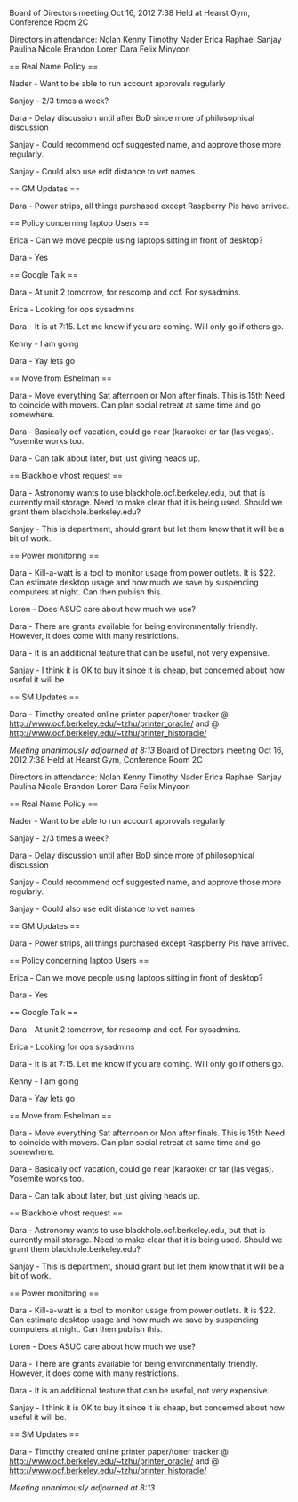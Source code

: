 Board of Directors meeting Oct 16, 2012
7:38
Held at Hearst Gym, Conference Room 2C

Directors in attendance:
Nolan
Kenny
Timothy
Nader
Erica
Raphael
Sanjay
Paulina
Nicole
Brandon
Loren
Dara
Felix
Minyoon

== Real Name Policy ==

Nader - Want to be able to run account approvals regularly

Sanjay - 2/3 times a week?

Dara - Delay discussion until after BoD since more of philosophical discussion

Sanjay - Could recommend ocf suggested name, and approve those more regularly.

Sanjay - Could also use edit distance to vet names

== GM Updates ==

Dara - Power strips, all things purchased except Raspberry Pis have arrived.

== Policy concerning laptop Users ==

Erica - Can we move people using laptops sitting in front of desktop?

Dara - Yes

== Google Talk ==

Dara - At unit 2 tomorrow, for rescomp and ocf.  For sysadmins.

Erica - Looking for ops sysadmins

Dara - It is at 7:15.  Let me know if you are coming.  Will only go if others go.

Kenny - I am going

Dara - Yay lets go

== Move from Eshelman ==

Dara - Move everything Sat afternoon or Mon after finals.  This is 15th   Need to coincide with movers.  Can plan social retreat at same time and go somewhere.

Dara - Basically ocf vacation, could go near (karaoke) or far (las vegas).  Yosemite works too.

Dara - Can talk about later, but just giving heads up.

== Blackhole vhost request ==

Dara - Astronomy wants to use blackhole.ocf.berkeley.edu, but that is currently mail storage.  Need to make clear that it is being used.  Should we grant them blackhole.berkeley.edu?

Sanjay - This is department, should grant but let them know that it will be a bit of work.

== Power monitoring ==

Dara - Kill-a-watt is a tool to monitor usage from power outlets.  It is $22.  Can estimate desktop usage and how much we save by suspending computers at night.  Can then publish this.

Loren - Does ASUC care about how much we use?

Dara - There are grants available for being environmentally friendly.  However, it does come with many restrictions.

Dara - It is an additional feature that can be useful, not very expensive.

Sanjay - I think it is OK to buy it since it is cheap, but concerned about how useful it will be.

== SM Updates ==

Dara - Timothy created online printer paper/toner tracker @ http://www.ocf.berkeley.edu/~tzhu/printer_oracle/ and @ http://www.ocf.berkeley.edu/~tzhu/printer_historacle/

*Meeting unanimously adjourned at 8:13*
Board of Directors meeting Oct 16, 2012
7:38
Held at Hearst Gym, Conference Room 2C

Directors in attendance:
Nolan
Kenny
Timothy
Nader
Erica
Raphael
Sanjay
Paulina
Nicole
Brandon
Loren
Dara
Felix
Minyoon

== Real Name Policy ==

Nader - Want to be able to run account approvals regularly

Sanjay - 2/3 times a week?

Dara - Delay discussion until after BoD since more of philosophical discussion

Sanjay - Could recommend ocf suggested name, and approve those more regularly.

Sanjay - Could also use edit distance to vet names

== GM Updates ==

Dara - Power strips, all things purchased except Raspberry Pis have arrived.

== Policy concerning laptop Users ==

Erica - Can we move people using laptops sitting in front of desktop?

Dara - Yes

== Google Talk ==

Dara - At unit 2 tomorrow, for rescomp and ocf.  For sysadmins.

Erica - Looking for ops sysadmins

Dara - It is at 7:15.  Let me know if you are coming.  Will only go if others go.

Kenny - I am going

Dara - Yay lets go

== Move from Eshelman ==

Dara - Move everything Sat afternoon or Mon after finals.  This is 15th   Need to coincide with movers.  Can plan social retreat at same time and go somewhere.

Dara - Basically ocf vacation, could go near (karaoke) or far (las vegas).  Yosemite works too.

Dara - Can talk about later, but just giving heads up.

== Blackhole vhost request ==

Dara - Astronomy wants to use blackhole.ocf.berkeley.edu, but that is currently mail storage.  Need to make clear that it is being used.  Should we grant them blackhole.berkeley.edu?

Sanjay - This is department, should grant but let them know that it will be a bit of work.

== Power monitoring ==

Dara - Kill-a-watt is a tool to monitor usage from power outlets.  It is $22.  Can estimate desktop usage and how much we save by suspending computers at night.  Can then publish this.

Loren - Does ASUC care about how much we use?

Dara - There are grants available for being environmentally friendly.  However, it does come with many restrictions.

Dara - It is an additional feature that can be useful, not very expensive.

Sanjay - I think it is OK to buy it since it is cheap, but concerned about how useful it will be.

== SM Updates ==

Dara - Timothy created online printer paper/toner tracker @ http://www.ocf.berkeley.edu/~tzhu/printer_oracle/ and @ http://www.ocf.berkeley.edu/~tzhu/printer_historacle/

*Meeting unanimously adjourned at 8:13*
